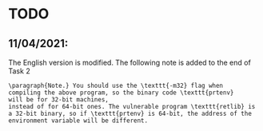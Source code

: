 # TODO

## 11/04/2021:

The English version is modified. The following note is added
to the end of Task 2

```
\paragraph{Note.} You should use the \texttt{-m32} flag when
compiling the above program, so the binary code \texttt{prtenv}
will be for 32-bit machines,
instead of for 64-bit ones. The vulnerable program \texttt{retlib} is
a 32-bit binary, so if \texttt{prtenv} is 64-bit, the address of the
environment variable will be different.
```
